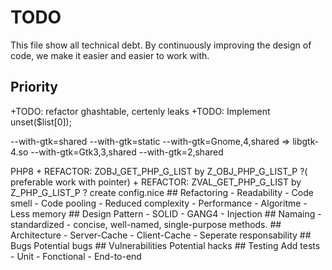 # TODO

This file show all technical debt.
By continuously improving the design of code, we make it easier and easier to work with.

## Priority

+TODO: refactor ghashtable, certenly leaks
+TODO: Implement unset($list[0]);


--with-gtk=shared
--with-gtk=static
--with-gtk=Gnome,4,shared => libgtk-4.so
--with-gtk=Gtk3,3,shared
--with-gtk=2,shared

<?php
require_once("Gtk.php");// Wrapper get latest
// set_include_path "gtk+-4.0"
require_once("gtk+-4.0/Gtk/Widget.php");
require_once("gtk+-3.0/Gtk/Widget.php");
require_once("gtk+-2.0/Gtk/Widget.php");

use VendorGnome\Gtk\Grid;// Wrapper --with-gtk=VendorGnome,4
use Gtk\Window;// Wrapper --with-gtk=4


Implemente g_hash_table, g_hash_table_iter, g_hash_func/g_equal_func
Compatibility PHP5 -> PHP8


+ REFACTOR: ZOBJ_GET_PHP_G_LIST by Z_OBJ_PHP_G_LIST_P ?( preferable work with pointer)
+ REFACTOR: ZVAL_GET_PHP_G_LIST by Z_PHP_G_LIST_P ?


create config.nice


## Refactoring
- Readability
- Code smell
- Code pooling
- Reduced complexity
- Performance
- Algoritme
- Less memory

## Design Pattern
- SOLID
- GANG4
- Injection

## Namaing
- standardized
- concise, well-named, single-purpose methods.

## Architecture 

- Server-Cache
- Client-Cache
- Seperate responsability

## Bugs
Potential bugs

## Vulnerabilities 
Potential hacks


## Testing
Add tests
- Unit
- Fonctional
- End-to-end




